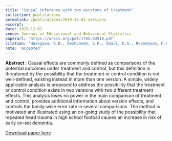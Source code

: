 ```yaml
---
title: "Causal inference with two versions of treatment"
collection: publications
permalink: /publications/2019-12-01-versions
excerpt:
date: 2019-12-01
venue: Journal of Educational and Behavioral Statistics
paperurl: 'https://arxiv.org/pdf/1705.03918.pdf'
citation: 'Hasegawa, R.B., Deshpande, S.K., Small, D.S., Rosenbaum, P.R. (2019). &quot;Causal inference with two versions of treatment.&quot; <i> Journal of Educational and Behavioral Statistics </i>. (accepted).'
note: 'accepted'
---
```


<b> Abstract </b>:
Causal effects are commonly defined as comparisons of the potential outcomes under treatment and control, but this definition is threatened by the possibility that the treatment or control condition is not well-defined, existing instead in more than one version. 
A simple, widely applicable analysis is proposed to address the possibility that the treatment or control condition exists in two versions with two different treatment effects. 
This analysis loses no power in the main comparison of treatment and control, provides additional information about version effects, and controls the family-wise error rate in several comparisons. 
The method is motivated and illustrated using an on-going study of the possibility that repeated head trauma in high school football causes an increase in risk of early on-set dementia.

[Download paper here](https://arxiv.org/pdf/1705.03918.pdf)


